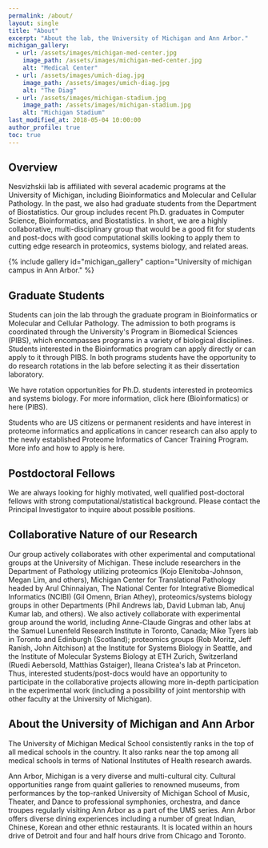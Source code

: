 ```yaml
---
permalink: /about/
layout: single
title: "About"
excerpt: "About the lab, the University of Michigan and Ann Arbor."
michigan_gallery:
  - url: /assets/images/michigan-med-center.jpg
    image_path: /assets/images/michigan-med-center.jpg
    alt: "Medical Center"
  - url: /assets/images/umich-diag.jpg
    image_path: /assets/images/umich-diag.jpg
    alt: "The Diag"
  - url: /assets/images/michigan-stadium.jpg
    image_path: /assets/images/michigan-stadium.jpg
    alt: "Michigan Stadium"
last_modified_at: 2018-05-04 10:00:00
author_profile: true
toc: true
---
```


## Overview

Nesvizhskii lab is affiliated with several academic programs at the University
of Michigan, including Bioinformatics and Molecular and Cellular Pathology. In
the past, we also had graduate students from the Department of Biostatistics.
Our group includes recent Ph.D. graduates in Computer Science, Bioinformatics,
and Biostatistics. In short, we are a highly collaborative, multi-disciplinary
group that would be a good fit for students and post-docs with good
computational skills looking to apply them to cutting edge research in
proteomics, systems biology, and related areas.

{% include gallery id="michigan_gallery" caption="University of michigan campus in Ann Arbor." %}

## Graduate Students

Students can join the lab through the graduate program in Bioinformatics or
Molecular and Cellular Pathology. The admission to both programs is coordinated
through the University's Program in Biomedical Sciences (PIBS), which
encompasses programs in a variety of biological disciplines. Students interested
in the Bioinformatics program can apply directly or can apply to it through
PIBS. In both programs students have the opportunity to do research rotations in
the lab before selecting it as their dissertation laboratory.

We have rotation opportunities for Ph.D. students interested in proteomics and
systems biology. For more information, click here (Bioinformatics) or here
(PIBS).

Students who are US citizens or permanent residents and have interest in
proteome informatics and applications in cancer research can also apply to the
newly established Proteome Informatics of Cancer Training Program. More info and
how to apply is here.

## Postdoctoral Fellows

We are always looking for highly motivated, well qualified post-doctoral fellows
with strong computational/statistical background. Please contact the Principal
Investigator to inquire about possible positions.

## Collaborative Nature of our Research

Our group actively collaborates with other experimental and computational groups
at the University of Michigan. These include researchers in the Department of
Pathology utilizing proteomics (Kojo Elenitoba-Johnson, Megan Lim, and others),
Michigan Center for Translational Pathology headed by Arul Chinnaiyan, The
National Center for Integrative Biomedical Informatics (NCIBI) (Gil Omenn, Brian
Athey), proteomics/systems biology groups in other Departments (Phil Andrews
lab, David Lubman lab, Anuj Kumar lab, and others). We also actively collaborate
with experimental group around the world, including Anne-Claude Gingras and
other labs at the Samuel Lunenfeld Research Institute in Toronto, Canada; Mike
Tyers lab in Toronto and Edinburgh (Scotland); proteomics groups (Rob Moritz,
Jeff Ranish, John Aitchison) at the Institute for Systems Biology in Seattle,
and the Institute of Molecular Systems Biology at ETH Zurich, Switzerland (Ruedi
Aebersold, Matthias Gstaiger), Ileana Cristea's lab at Princeton. Thus,
interested students/post-docs would have an opportunity to participate in the
collaborative projects allowing more in-depth participation in the experimental
work (including a possibility of joint mentorship with other faculty at the
University of Michigan).

## About the University of Michigan and Ann Arbor

The University of Michigan Medical School consistently ranks in the top of all
medical schools in the country. It also ranks near the top among all medical
schools in terms of National Institutes of Health research awards.

Ann Arbor, Michigan is a very diverse and multi-cultural city. Cultural
opportunities range from quaint galleries to renowned museums, from performances
by the top-ranked University of Michigan School of Music, Theater, and Dance to
professional symphonies, orchestra, and dance troupes regularly visiting Ann
Arbor as a part of the UMS series. Ann Arbor offers diverse dining experiences
including a number of great Indian, Chinese, Korean and other ethnic
restaurants. It is located within an hours drive of Detroit and four and half
hours drive from Chicago and Toronto.
